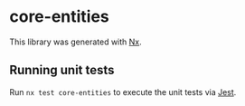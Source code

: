 # core-entities

This library was generated with [Nx](https://nx.dev).

## Running unit tests

Run `nx test core-entities` to execute the unit tests via [Jest](https://jestjs.io).
